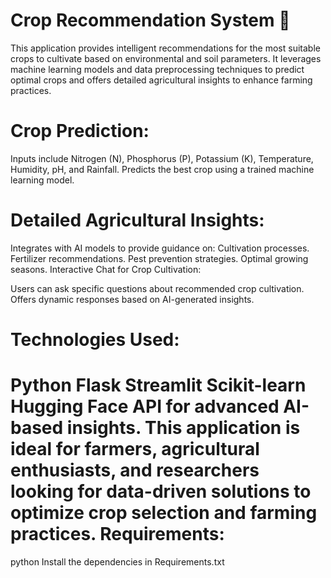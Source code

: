 Crop Recommendation System 🌱
============
This application provides intelligent recommendations for the most suitable crops to cultivate based on environmental and soil parameters. It leverages machine learning models and data preprocessing techniques to predict optimal crops and offers detailed agricultural insights to enhance farming practices.

Crop Prediction:
============
Inputs include Nitrogen (N), Phosphorus (P), Potassium (K), Temperature, Humidity, pH, and Rainfall.
Predicts the best crop using a trained machine learning model.

Detailed Agricultural Insights:
============
Integrates with AI models to provide guidance on:
Cultivation processes.
Fertilizer recommendations.
Pest prevention strategies.
Optimal growing seasons.
Interactive Chat for Crop Cultivation:

Users can ask specific questions about recommended crop cultivation.
Offers dynamic responses based on AI-generated insights.

Technologies Used:
============
Python
Flask
Streamlit
Scikit-learn
Hugging Face API for advanced AI-based insights.
This application is ideal for farmers, agricultural enthusiasts, and researchers looking for data-driven solutions to optimize crop selection and farming practices.
Requirements:
============
python
Install the dependencies in Requirements.txt



